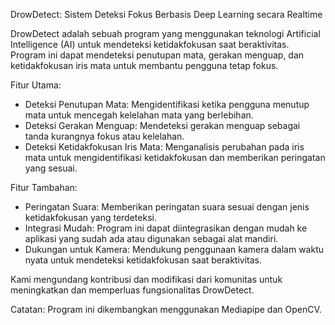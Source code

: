 DrowDetect: Sistem Deteksi Fokus Berbasis Deep Learning secara Realtime

DrowDetect adalah sebuah program yang menggunakan teknologi Artificial Intelligence (AI) untuk mendeteksi ketidakfokusan saat beraktivitas. 
Program ini dapat mendeteksi penutupan mata, gerakan menguap, dan ketidakfokusan iris mata untuk membantu pengguna tetap fokus.

Fitur Utama:
- Deteksi Penutupan Mata: Mengidentifikasi ketika pengguna menutup mata untuk mencegah kelelahan mata yang berlebihan.
- Deteksi Gerakan Menguap: Mendeteksi gerakan menguap sebagai tanda kurangnya fokus atau kelelahan.
- Deteksi Ketidakfokusan Iris Mata: Menganalisis perubahan pada iris mata untuk mengidentifikasi ketidakfokusan dan memberikan peringatan yang sesuai.

Fitur Tambahan:
- Peringatan Suara: Memberikan peringatan suara sesuai dengan jenis ketidakfokusan yang terdeteksi.
- Integrasi Mudah: Program ini dapat diintegrasikan dengan mudah ke aplikasi yang sudah ada atau digunakan sebagai alat mandiri.
- Dukungan untuk Kamera: Mendukung penggunaan kamera dalam waktu nyata untuk mendeteksi ketidakfokusan saat beraktivitas.

Kami mengundang kontribusi dan modifikasi dari komunitas untuk meningkatkan dan memperluas fungsionalitas DrowDetect. 

Catatan: Program ini dikembangkan menggunakan Mediapipe dan OpenCV.


